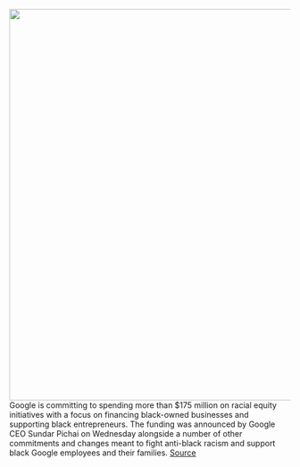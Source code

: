 <img src='https://cdn.vox-cdn.com/thumbor/oPnBF0Ez7ctTBrVRtY8YNqkwwyY=/0x0:2040x1360/1200x800/filters:focal(857x517:1183x843)/cdn.vox-cdn.com/uploads/chorus_image/image/66948745/acastro_191014_1777_google_pixel_0004.0.0.jpg' width='700px' /><br/>
Google is committing to spending more than $175 million on racial equity initiatives with a focus on financing black-owned businesses and supporting black entrepreneurs. The funding was announced by Google CEO Sundar Pichai on Wednesday alongside a number of other commitments and changes meant to fight anti-black racism and support black Google employees and their families.
<a href='https://www.theverge.com/2020/6/17/21294692/google-175-million-racial-equity-black-businesses-entrepreneurs-commitment'> Source <a/>
